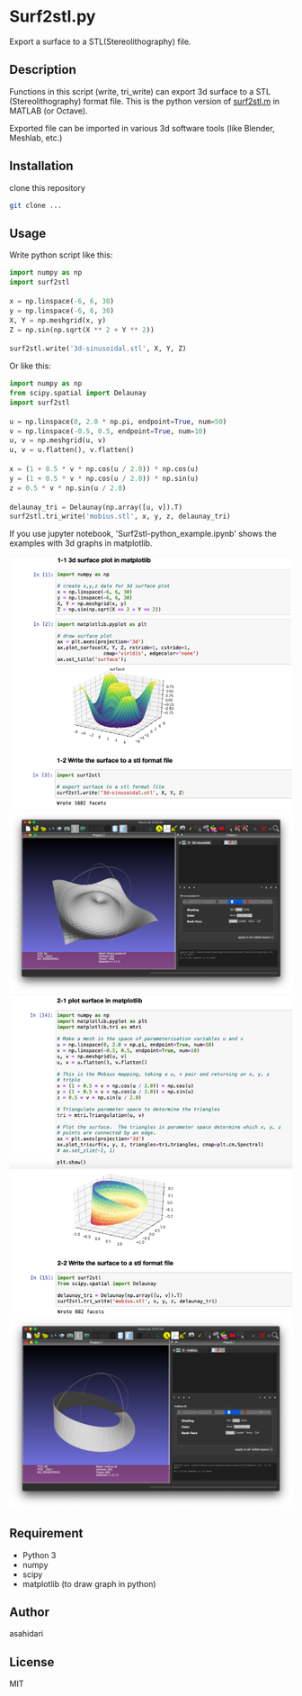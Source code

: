 # Surf2stl.py

Export a surface to a STL(Stereolithography) file.

## Description
Functions in this script (write, tri_write) can export 3d surface to a STL (Stereolithography) format file. This is the python version of [surf2stl.m](https://jp.mathworks.com/matlabcentral/fileexchange/4512-surf2stl) in MATLAB (or Octave).

Exported file can be imported in various 3d software tools (like Blender, Meshlab, etc.)

## Installation
clone this repository

```Bash
git clone ...
```

## Usage
Write python script like this:

```python
import numpy as np
import surf2stl
 
x = np.linspace(-6, 6, 30)
y = np.linspace(-6, 6, 30)
X, Y = np.meshgrid(x, y)
Z = np.sin(np.sqrt(X ** 2 + Y ** 2))

surf2stl.write('3d-sinusoidal.stl', X, Y, Z)
```

Or like this:

```python
import numpy as np
from scipy.spatial import Delaunay
import surf2stl

u = np.linspace(0, 2.0 * np.pi, endpoint=True, num=50)
v = np.linspace(-0.5, 0.5, endpoint=True, num=10)
u, v = np.meshgrid(u, v)
u, v = u.flatten(), v.flatten()

x = (1 + 0.5 * v * np.cos(u / 2.0)) * np.cos(u)
y = (1 + 0.5 * v * np.cos(u / 2.0)) * np.sin(u)
z = 0.5 * v * np.sin(u / 2.0)

delaunay_tri = Delaunay(np.array([u, v]).T)
surf2stl.tri_write('mobius.stl', x, y, z, delaunay_tri)
```

If you use jupyter notebook,
'Surf2stl-python_example.ipynb' shows the examples with 3d graphs in matplotlib.

![jupyter_notebook_image1](images/jupyter_notebook_image1.png)
![meshlab_image1](images/3d-sinusoidal_meshlab.png)
![jupyter_notebook_image2](images/jupyter_notebook_image2.png)
![meshlab_image2](images/mobius_meshlab.png)


## Requirement
- Python 3
- numpy
- scipy
- matplotlib (to draw graph in python)

## Author
asahidari

## License
MIT